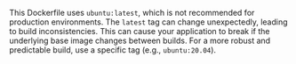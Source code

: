 This Dockerfile uses `ubuntu:latest`, which is not recommended for production environments.  The `latest` tag can change unexpectedly, leading to build inconsistencies.  This can cause your application to break if the underlying base image changes between builds. For a more robust and predictable build, use a specific tag (e.g., `ubuntu:20.04`).